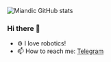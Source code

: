 ![Miandic GitHub stats](https://github-readme-stats.vercel.app/api?username=MIandic&show_icons=true)


### Hi there 👋

- ⚙️ I love robotics!
- 📫 How to reach me: [Telegram](https://t.me/Miandic_n)
